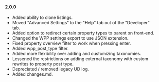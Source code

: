 #### 2.0.0
* Added ability to clone listings.
* Moved "Advanced Settings" to the "Help" tab out of the "Developer" tab.
* Added option to redirect certain property types to parent on front-end.
* Changed the WPP settings export to use JSON extension.
* Fixed property overview filter to work when pressing enter.
* Added wpp_post_type filter.
* Added more flexibility over adding and customizing taxonomies.
* Lessened the restrictions on adding external taxonomy with custom rewrites to property post type.
* Depreciated / removed legacy UD log.
* Added changes.md.